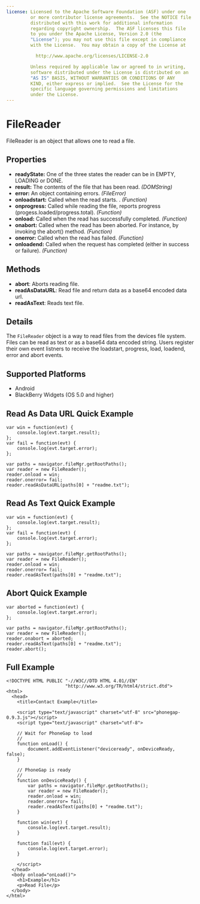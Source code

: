 ```yaml
---
license: Licensed to the Apache Software Foundation (ASF) under one
         or more contributor license agreements.  See the NOTICE file
         distributed with this work for additional information
         regarding copyright ownership.  The ASF licenses this file
         to you under the Apache License, Version 2.0 (the
         "License"); you may not use this file except in compliance
         with the License.  You may obtain a copy of the License at

           http://www.apache.org/licenses/LICENSE-2.0

         Unless required by applicable law or agreed to in writing,
         software distributed under the License is distributed on an
         "AS IS" BASIS, WITHOUT WARRANTIES OR CONDITIONS OF ANY
         KIND, either express or implied.  See the License for the
         specific language governing permissions and limitations
         under the License.
---
```


FileReader
==========

FileReader is an object that allows one to read a file.

Properties
----------

- __readyState:__ One of the three states the reader can be in EMPTY, LOADING or DONE.
- __result:__ The contents of the file that has been read. _(DOMString)_
- __error:__ An object containing errors. _(FileError)_
- __onloadstart:__ Called when the read starts. . _(Function)_
- __onprogress:__ Called while reading the file, reports progress (progess.loaded/progress.total). _(Function)_
- __onload:__ Called when the read has successfully completed. _(Function)_
- __onabort:__ Called when the read has been aborted. For instance, by invoking the abort() method. _(Function)_
- __onerror:__ Called when the read has failed. _(Function)_
- __onloadend:__ Called when the request has completed (either in success or failure).  _(Function)_

Methods
-------

- __abort__: Aborts reading file. 
- __readAsDataURL__: Read file and return data as a base64 encoded data url.
- __readAsText__: Reads text file.

Details
-------

The `FileReader` object is a way to read files from the devices file system.  Files can be read as text or as a base64 data encoded string.  Users register their own event listners to receive the loadstart, progress, load, loadend, error and abort events.

Supported Platforms
-------------------

- Android
- BlackBerry Widgets (OS 5.0 and higher)

Read As Data URL Quick Example
------------------------------

	var win = function(evt) {
		console.log(evt.target.result);
	};
	var fail = function(evt) {
		console.log(evt.target.error);
	};
	
    var paths = navigator.fileMgr.getRootPaths();
	var reader = new FileReader();
	reader.onload = win;
	reader.onerror= fail;
	reader.readAsDataURL(paths[0] + "readme.txt");

Read As Text Quick Example
--------------------------

	var win = function(evt) {
		console.log(evt.target.result);
	};
	var fail = function(evt) {
		console.log(evt.target.error);
	};
	
    var paths = navigator.fileMgr.getRootPaths();
	var reader = new FileReader();
	reader.onload = win;
	reader.onerror= fail;
	reader.readAsText(paths[0] + "readme.txt");

Abort Quick Example
-------------------

	var aborted = function(evt) {
		console.log(evt.target.error);
	};
	
    var paths = navigator.fileMgr.getRootPaths();
	var reader = new FileReader();
	reader.onabort = aborted;
	reader.readAsText(paths[0] + "readme.txt");
	reader.abort();

Full Example
------------

    <!DOCTYPE HTML PUBLIC "-//W3C//DTD HTML 4.01//EN"
                          "http://www.w3.org/TR/html4/strict.dtd">
    <html>
      <head>
        <title>Contact Example</title>

        <script type="text/javascript" charset="utf-8" src="phonegap-0.9.3.js"></script>
        <script type="text/javascript" charset="utf-8">

        // Wait for PhoneGap to load
        //
        function onLoad() {
            document.addEventListener("deviceready", onDeviceReady, false);
        }

        // PhoneGap is ready
        //
        function onDeviceReady() {
			var paths = navigator.fileMgr.getRootPaths();
			var reader = new FileReader();
			reader.onload = win;
			reader.onerror= fail;
			reader.readAsText(paths[0] + "readme.txt");
        }

		function win(evt) {
			console.log(evt.target.result);
		}
		
		function fail(evt) {
			console.log(evt.target.error);
		}
		
        </script>
      </head>
      <body onload="onLoad()">
        <h1>Example</h1>
        <p>Read File</p>
      </body>
    </html>
